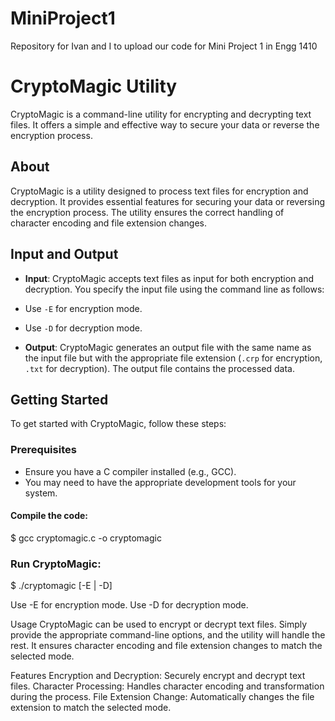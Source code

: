 # MiniProject1
Repository for Ivan and I to upload our code for Mini Project 1 in Engg 1410
# CryptoMagic Utility

CryptoMagic is a command-line utility for encrypting and decrypting text files. It offers a simple and effective way to secure your data or reverse the encryption process.

## About

CryptoMagic is a utility designed to process text files for encryption and decryption. It provides essential features for securing your data or reversing the encryption process. The utility ensures the correct handling of character encoding and file extension changes.

## Input and Output

- **Input**: CryptoMagic accepts text files as input for both encryption and decryption. You specify the input file using the command line as follows:

- Use `-E` for encryption mode.
- Use `-D` for decryption mode.

- **Output**: CryptoMagic generates an output file with the same name as the input file but with the appropriate file extension (`.crp` for encryption, `.txt` for decryption). The output file contains the processed data.


## Getting Started

To get started with CryptoMagic, follow these steps:

### Prerequisites

- Ensure you have a C compiler installed (e.g., GCC).
- You may need to have the appropriate development tools for your system.

#### Compile the code: 
$ gcc cryptomagic.c -o cryptomagic

### Run CryptoMagic:

$ ./cryptomagic [-E | -D] <filename>

Use -E for encryption mode.
Use -D for decryption mode.


Usage
CryptoMagic can be used to encrypt or decrypt text files. Simply provide the appropriate command-line options, and the utility will handle the rest. It ensures character encoding and file extension changes to match the selected mode.

Features
Encryption and Decryption: Securely encrypt and decrypt text files.
Character Processing: Handles character encoding and transformation during the process.
File Extension Change: Automatically changes the file extension to match the selected mode.


